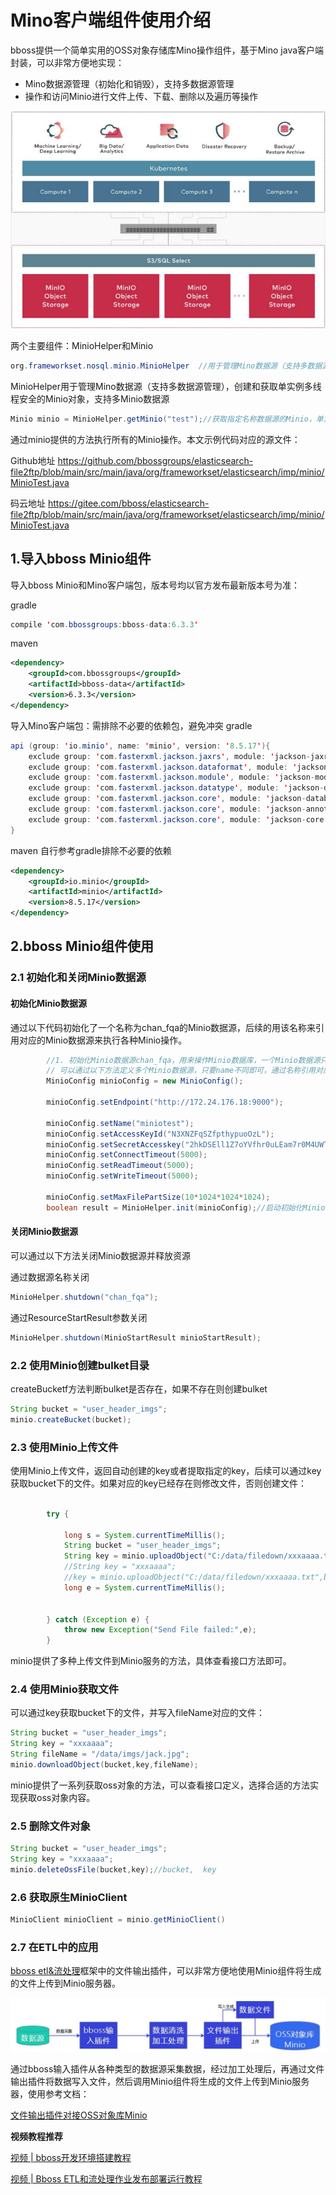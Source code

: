 # Mino客户端组件使用介绍

bboss提供一个简单实用的OSS对象存储库Mino操作组件，基于Mino java客户端封装，可以非常方便地实现：

- Mino数据源管理（初始化和销毁），支持多数据源管理
- 操作和访问Minio进行文件上传、下载、删除以及遍历等操作

![](images\minio.png)

两个主要组件：MinioHelper和Minio

```java
org.frameworkset.nosql.minio.MinioHelper  //用于管理Mino数据源（支持多数据源管理），创建和获取单实例多线程安全的Minio对象
```

MinioHelper用于管理Mino数据源（支持多数据源管理），创建和获取单实例多线程安全的Minio对象，支持多Minio数据源

```java
Minio minio = MinioHelper.getMinio("test");//获取指定名称数据源的Minio，单实例多线程安全

```


通过minio提供的方法执行所有的Minio操作。本文示例代码对应的源文件：

Github地址 https://github.com/bbossgroups/elasticsearch-file2ftp/blob/main/src/main/java/org/frameworkset/elasticsearch/imp/minio/MinioTest.java

码云地址 https://gitee.com/bboss/elasticsearch-file2ftp/blob/main/src/main/java/org/frameworkset/elasticsearch/imp/minio/MinioTest.java



## 1.导入bboss Minio组件

导入bboss Minio和Mino客户端包，版本号均以官方发布最新版本号为准：

gradle

```java
compile 'com.bbossgroups:bboss-data:6.3.3' 
```

maven

```xml
<dependency>  
    <groupId>com.bbossgroups</groupId>  
    <artifactId>bboss-data</artifactId>  
    <version>6.3.3</version>  
</dependency>  
```
导入Mino客户端包：需排除不必要的依赖包，避免冲突
gradle

```java
api (group: 'io.minio', name: 'minio', version: '8.5.17'){
    exclude group: 'com.fasterxml.jackson.jaxrs', module: 'jackson-jaxrs-json-provider'
    exclude group: 'com.fasterxml.jackson.dataformat', module: 'jackson-dataformat-csv'
    exclude group: 'com.fasterxml.jackson.module', module: 'jackson-module-scala_2.12'
    exclude group: 'com.fasterxml.jackson.datatype', module: 'jackson-datatype-jdk8'
    exclude group: 'com.fasterxml.jackson.core', module: 'jackson-databind'
    exclude group: 'com.fasterxml.jackson.core', module: 'jackson-annotations'
    exclude group: 'com.fasterxml.jackson.core', module: 'jackson-core'
}
```
maven 自行参考gradle排除不必要的依赖

```xml
<dependency>  
    <groupId>io.minio</groupId>  
    <artifactId>minio</artifactId>  
    <version>8.5.17</version>  
</dependency>  
```


## 2.bboss Minio组件使用

### 2.1 初始化和关闭Minio数据源

#### 初始化Minio数据源

通过以下代码初始化了一个名称为chan_fqa的Minio数据源，后续的用该名称来引用对应的Minio数据源来执行各种Minio操作。

```java
        //1. 初始化Minio数据源chan_fqa，用来操作Minio数据库，一个Minio数据源只需要定义一次即可，后续通过名称chan_fqa反复引用，多线程安全
        // 可以通过以下方法定义多个Minio数据源，只要name不同即可，通过名称引用对应的数据源
        MinioConfig minioConfig = new MinioConfig();

        minioConfig.setEndpoint("http://172.24.176.18:9000");

        minioConfig.setName("miniotest");
        minioConfig.setAccessKeyId("N3XNZFqSZfpthypuoOzL");
        minioConfig.setSecretAccesskey("2hkDSEll1Z7oYVfhr0uLEam7r0M4UWT8akEBqO97");
        minioConfig.setConnectTimeout(5000);
        minioConfig.setReadTimeout(5000);
        minioConfig.setWriteTimeout(5000);

        minioConfig.setMaxFilePartSize(10*1024*1024*1024);
        boolean result = MinioHelper.init(minioConfig);//启动初始化Minio数据源
```

#### 关闭Minio数据源

可以通过以下方法关闭Minio数据源并释放资源

通过数据源名称关闭

```java
MinioHelper.shutdown("chan_fqa");
```

通过ResourceStartResult参数关闭  

```java
MinioHelper.shutdown(MinioStartResult minioStartResult);
```

### 2.2 使用Minio创建bulket目录

createBucketf方法判断bulket是否存在，如果不存在则创建bulket

```java
String bucket = "user_header_imgs";
minio.createBucket(bucket);
```

### 2.3 使用Minio上传文件

使用Minio上传文件，返回自动创建的key或者提取指定的key，后续可以通过key获取bucket下的文件。如果对应的key已经存在则修改文件，否则创建文件：

```java
        
        try {
        
            long s = System.currentTimeMillis();
          	String bucket = "user_header_imgs";  
            String key = minio.uploadObject("C:/data/filedown/xxxaaaa.txt",bucket);//保存文件，返回自动创建的key，可以通过key获取bucket下创建的文件
            //String key = "xxxaaaa";
            //key = minio.uploadObject("C:/data/filedown/xxxaaaa.txt",bucket,key);//指定key，如果不指定，自动生成一个key
            long e = System.currentTimeMillis();
           
             
        } catch (Exception e) {
            throw new Exception("Send File failed:",e);
        }
```
minio提供了多种上传文件到Minio服务的方法，具体查看接口方法即可。
### 2.4 使用Minio获取文件

可以通过key获取bucket下的文件，并写入fileName对应的文件：

```java
String bucket = "user_header_imgs";
String key = "xxxaaaa";
String fileName = "/data/imgs/jack.jpg";
minio.downloadObject(bucket,key,fileName);
```

 minio提供了一系列获取oss对象的方法，可以查看接口定义，选择合适的方法实现获取oss对象内容。

### 2.5 删除文件对象

```java
String bucket = "user_header_imgs";
String key = "xxxaaaa";
minio.deleteOssFile(bucket,key);//bucket,  key
```

### 2.6 获取原生MinioClient

```java
MinioClient minioClient = minio.getMinioClient()
```

### 2.7 在ETL中的应用

[bboss etl&流处理](https://esdoc.bbossgroups.com/#/db-es-tool)框架中的文件输出插件，可以非常方便地使用Minio组件将生成的文件上传到Minio服务器。

![](images\file-oss-minio.jpg)

通过bboss输入插件从各种类型的数据源采集数据，经过加工处理后，再通过文件输出插件将数据写入文件，然后调用Minio组件将生成的文件上传到Minio服务器，使用参考文档：

[文件输出插件对接OSS对象库Minio](https://esdoc.bbossgroups.com/#/datatran-plugins?id=_233-导出并上传oss)

**视频教程推荐**

[视频 | bboss开发环境搭建教程](https://mp.weixin.qq.com/s?__biz=MzA3MzE0MDUyNw==&mid=2247484503&idx=1&sn=59bd7cbab0ff9d89377289228a93e84b&scene=21#wechat_redirect)

[视频 | Bboss ETL和流处理作业发布部署运行教程](https://mp.weixin.qq.com/s?__biz=MzA3MzE0MDUyNw==&mid=2247484515&idx=1&sn=580dbbaf86f2ed2360ae71724b9678a6&scene=21#wechat_redirect)



